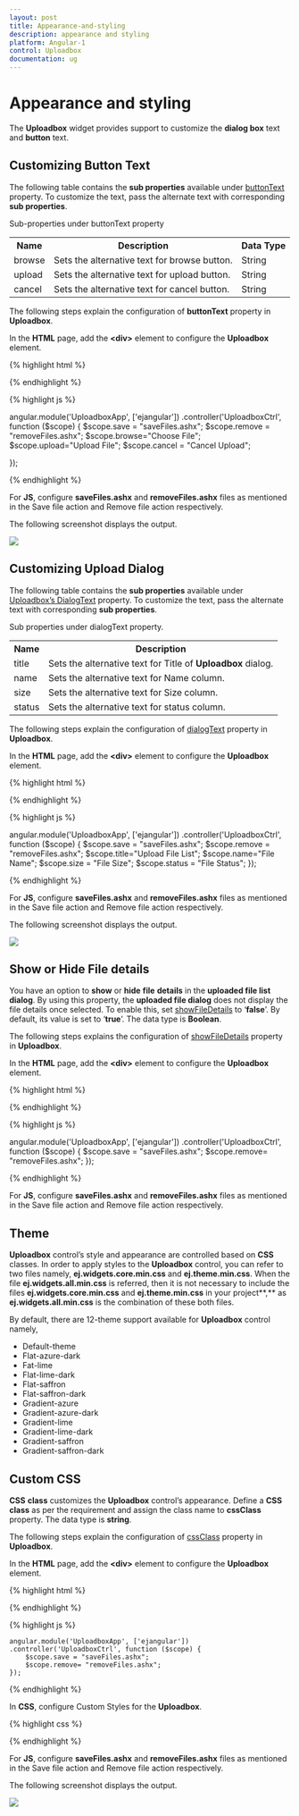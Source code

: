 ```yaml
---
layout: post
title: Appearance-and-styling
description: appearance and styling 
platform: Angular-1
control: Uploadbox
documentation: ug
---
```


# Appearance and styling 

The **Uploadbox** widget provides support to customize the **dialog box** text and **button** text. 

## Customizing Button Text

The following table contains the **sub properties** available under [buttonText](https://help.syncfusion.com/api/js/ejuploadbox#members:buttontext) property. To customize the text, pass the alternate text with corresponding **sub properties**. 

Sub-properties under buttonText property

<table>
<tr>
<th>
Name</th><th>
Description</th><th>
Data Type</th></tr>
<tr>
<td>
browse</td><td>
Sets the alternative text for browse button. </td><td>
String</td></tr>
<tr>
<td>
upload</td><td>
Sets the alternative text for upload button. </td><td>
String</td></tr>
<tr>
<td>
cancel</td><td>
Sets the alternative text for cancel button. </td><td>
String</td></tr>
</table>


The following steps explain the configuration of **buttonText** property in **Uploadbox**. 

In the **HTML** page, add the **&lt;div&gt;** element to configure the **Uploadbox** element.

{% highlight html %}

<div class="control">
    <div id="Uploadbox" ej-uploadbox e-saveurl="save" e-removeurl="remove" e-buttontext-browse="browse" e-buttontext-upload="upload" e-buttontext-cancel="cancel"></div>
</div>

{% endhighlight %}

{% highlight js %}

angular.module('UploadboxApp', ['ejangular'])
.controller('UploadboxCtrl', function ($scope) {
    $scope.save = "saveFiles.ashx";
    $scope.remove = "removeFiles.ashx";
    $scope.browse="Choose File";
    $scope.upload="Upload File";
    $scope.cancel = "Cancel Upload";

});

{% endhighlight %}

For **JS**, configure **saveFiles.ashx** and **removeFiles.ashx** files as mentioned in the Save file action and Remove file action respectively.

The following screenshot displays the output.

![](/js/UploadBox/Appearance-and-styling_images/Appearance-and-styling_img1.png) 


## Customizing Upload Dialog

The following table contains the **sub properties** available under [Uploadbox’s DialogText](https://help.syncfusion.com/api/js/ejuploadbox#members:dialogtext) property. To customize the text, pass the alternate text with corresponding **sub properties**. 

Sub properties under dialogText property.

<table>
<tr>
<th>
Name</th><th>
Description</th></tr>
<tr>
<td>
title</td><td>
Sets the alternative text for Title of <b>Uploadbox</b> dialog. </td></tr>
<tr>
<td>
name</td><td>
Sets the alternative text for Name column.  </td></tr>
<tr>
<td>
size</td><td>
Sets the alternative text for Size column. </td></tr>
<tr>
<td>
status</td><td>
Sets the alternative text for status column.</td></tr>
</table>

The following steps explain the configuration of [dialogText](https://help.syncfusion.com/api/js/ejuploadbox#members:dialogtext) property in **Uploadbox**. 

In the **HTML** page, add the **&lt;div&gt;** element to configure the **Uploadbox** element.

{% highlight html %}


<div class="control">
    <div id="Uploadbox" ej-uploadbox e-saveurl="save" e-removeurl="remove" e-dialogtext-title="title" e-dialogtext-name="name" e-dialogtext-size="size" e-dialogtext-status="status"></div>
</div>


{% endhighlight %}

{% highlight js %}

   angular.module('UploadboxApp', ['ejangular'])
        .controller('UploadboxCtrl', function ($scope) {
            $scope.save = "saveFiles.ashx";
            $scope.remove = "removeFiles.ashx";
            $scope.title="Upload File List";
            $scope.name="File Name";
            $scope.size = "File Size";
            $scope.status = "File Status";
    });

{% endhighlight %}

For **JS**, configure **saveFiles.ashx** and **removeFiles.ashx** files as mentioned in the Save file action and Remove file action respectively. 

The following screenshot displays the output.


![](/js/UploadBox/Appearance-and-styling_images/Appearance-and-styling_img2.png) 


## Show or Hide File details 

You have an option to **show** or **hide** **file** **details** in the **uploaded file list** **dialog**. By using this property, the **uploaded file dialog** does not display the file details once selected. To enable this, set [showFileDetails](https://help.syncfusion.com/api/js/ejuploadbox#members:showfiledetails) to ‘**false**’. By default, its value is set to ‘**true**’. The data type is **Boolean**.

The following steps explains the configuration of [showFileDetails](https://help.syncfusion.com/api/js/ejuploadbox#members:showfiledetails) property in **Uploadbox**.

In the **HTML** page, add the **&lt;div&gt;** element to configure the **Uploadbox** element.

{% highlight html %}

<div class="control">
    <div id="Uploadbox" ej-uploadbox e-saveurl="save" e-removeurl="remove" e-showfiledetails="false"></div>
</div>

{% endhighlight %}

{% highlight js %}

 angular.module('UploadboxApp', ['ejangular'])
        .controller('UploadboxCtrl', function ($scope) {
            $scope.save = "saveFiles.ashx";
            $scope.remove= "removeFiles.ashx";
 });

{% endhighlight %}

 For **JS**, configure **saveFiles.ashx** and **removeFiles.ashx** files as mentioned in the Save file action and Remove file action respectively.

## Theme

**Uploadbox** control’s style and appearance are controlled based on **CSS** classes. In order to apply styles to the **Uploadbox** control, you can refer to two files namely, **ej.widgets.core.min.css** and **ej.theme.min.css**. When the file **ej.widgets.all.min.css** is referred, then it is not necessary to include the files **ej.widgets.core.min.css** and **ej.theme.min.css** in your project**,** as **ej.widgets.all.min.css** is the combination of these both files. 

By default, there are 12-theme support available for **Uploadbox** control namely,

* Default-theme
* Flat-azure-dark
* Fat-lime
* Flat-lime-dark
* Flat-saffron
* Flat-saffron-dark
* Gradient-azure
* Gradient-azure-dark
* Gradient-lime
* Gradient-lime-dark
* Gradient-saffron
* Gradient-saffron-dark



## Custom CSS

**CSS** **class** customizes the **Uploadbox** control’s appearance. Define a **CSS** **class** as per the requirement and assign the class name to **cssClass** property. The data type is **string**. 

The following steps explain the configuration of [cssClass](https://help.syncfusion.com/api/js/ejuploadbox#members:cssclass) property in **Uploadbox**. 

In the **HTML** page, add the **&lt;div&gt;** element to configure the **Uploadbox** element.

{% highlight html %}

<div class="control">
    <div id="Uploadbox" ej-uploadbox e-saveurl="save" e-removeurl="remove" e-cssclass="customcss"></div>
</div>

{% endhighlight %}

{% highlight js %}
   
    angular.module('UploadboxApp', ['ejangular'])
    .controller('UploadboxCtrl', function ($scope) {
        $scope.save = "saveFiles.ashx";
        $scope.remove= "removeFiles.ashx";
    });

{% endhighlight %}

 In **CSS**, configure Custom Styles for the **Uploadbox**.

{% highlight css %}

<style class="cssStyles">
  .customcss.e-uploadbox.e-widget .e-selectpart.e-select{
        background-color: #FFFFCC;
        font-weight: bold; 
        font-family: sans-serif;
    }
</style>

{% endhighlight %}

 For **JS**, configure **saveFiles.ashx** and **removeFiles.ashx** files as mentioned in the Save file action and Remove file action respectively.

The following screenshot displays the output.

![](/js/UploadBox/Appearance-and-styling_images/Appearance-and-styling_img3.png)



